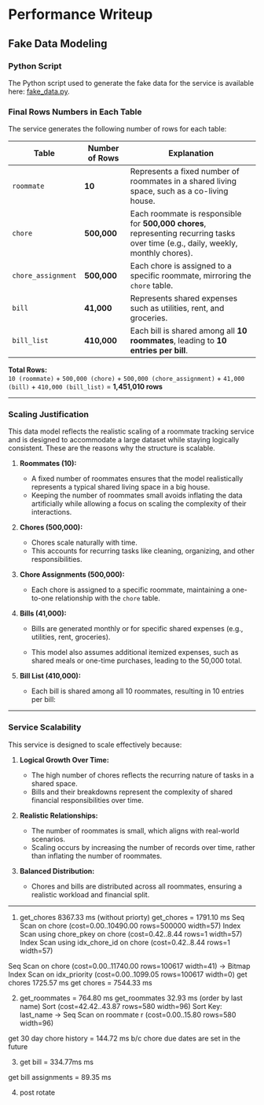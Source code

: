 # **Performance Writeup**

## **Fake Data Modeling**

### **Python Script**
The Python script used to generate the fake data for the service is available here: [fake_data.py](https://github.com/s6hib/Chore-Tracker-API/blob/main/fake_data.py).

### **Final Rows Numbers in Each Table**
The service generates the following number of rows for each table:

| Table                | Number of Rows               | Explanation                                              |
|----------------------|------------------------------|--------------------------------------------------------|
| `roommate`           | **10**                       | Represents a fixed number of roommates in a shared living space, such as a co-living house. |
| `chore`              | **500,000**                | Each roommate is responsible for **500,000 chores**, representing recurring tasks over time (e.g., daily, weekly, monthly chores). |
| `chore_assignment`   | **500,000**                | Each chore is assigned to a specific roommate, mirroring the `chore` table. |
| `bill`               | **41,000**                   | Represents shared expenses such as utilities, rent, and groceries. |
| `bill_list`          | **410,000**                  | Each bill is shared among all **10 roommates**, leading to **10 entries per bill**. |

**Total Rows:**  
`10 (roommate)` + `500,000 (chore)` + `500,000 (chore_assignment)` + `41,000 (bill)` + `410,000 (bill_list)` = **1,451,010 rows**

---

### **Scaling Justification**

This data model reflects the realistic scaling of a roommate tracking service and is designed to accommodate a large dataset while staying logically consistent. These are the reasons why the structure is scalable.

1. **Roommates (10):**
   - A fixed number of roommates ensures that the model realistically represents a typical shared living space in a big house.
   - Keeping the number of roommates small avoids inflating the data artificially while allowing a focus on scaling the complexity of their interactions.

2. **Chores (500,000):**
   - Chores scale naturally with time.
   - This accounts for recurring tasks like cleaning, organizing, and other responsibilities.

3. **Chore Assignments (500,000):**
   - Each chore is assigned to a specific roommate, maintaining a one-to-one relationship with the `chore` table.

4. **Bills (41,000):**
   - Bills are generated monthly or for specific shared expenses (e.g., utilities, rent, groceries). 

   - This model also assumes additional itemized expenses, such as shared meals or one-time purchases, leading to the 50,000 total.

5. **Bill List (410,000):**
   - Each bill is shared among all 10 roommates, resulting in 10 entries per bill:

---

### **Service Scalability**

This service is designed to scale effectively because:
1. **Logical Growth Over Time:**
   - The high number of chores reflects the recurring nature of tasks in a shared space.
   - Bills and their breakdowns represent the complexity of shared financial responsibilities over time.

2. **Realistic Relationships:**
   - The number of roommates is small, which aligns with real-world scenarios.
   - Scaling occurs by increasing the number of records over time, rather than inflating the number of roommates.

3. **Balanced Distribution:**
   - Chores and bills are distributed across all roommates, ensuring a realistic workload and financial split.

---

1. get_chores 8367.33 ms (without priorty)
get_chores = 1791.10 ms
Seq Scan on chore  (cost=0.00..10490.00 rows=500000 width=57)
Index Scan using chore_pkey on chore  (cost=0.42..8.44 rows=1 width=57)
Index Scan using idx_chore_id on chore  (cost=0.42..8.44 rows=1 width=57)

Seq Scan on chore  (cost=0.00..11740.00 rows=100617 width=41)
  ->  Bitmap Index Scan on idx_priority  (cost=0.00..1099.05 rows=100617 width=0)
  get chores 1725.57 ms
get chores = 7544.33 ms 

2. get_roommates = 764.80 ms 
  get_roommates 32.93 ms (order by last name)
Sort  (cost=42.42..43.87 rows=580 width=96)
  Sort Key: last_name
  ->  Seq Scan on roommate r  (cost=0.00..15.80 rows=580 width=96)




get 30 day chore history = 144.72 ms b/c chore due dates are set in the future


3. get bill =  334.77ms ms


get bill assignments = 89.35 ms

4. post rotate 